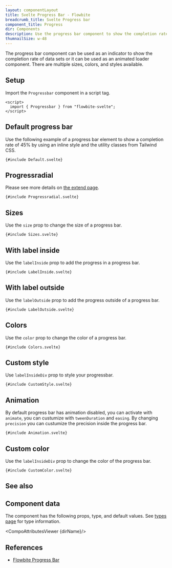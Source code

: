 ```yaml
---
layout: componentLayout
title: Svelte Progress Bar - Flowbite
breadcrumb_title: Svelte Progress bar
component_title: Progress
dir: Components
description: Use the progress bar component to show the completion rate of a data indicator or use it as a loader element
thumnailSize: w-48
---
```


<script>
  import { CompoAttributesViewer, GitHubCompoLinks, toKebabCase, Seealso } from '../../utils'
  import { P, A } from '$lib'
  const dirName = toKebabCase(component_title)
  const relatedLinks = ['/docs/components/progress','/docs/extend/progressradial' ]
</script>

The progress bar component can be used as an indicator to show the completion rate of data sets or it can be used as an animated loader component. There are multiple sizes, colors, and styles available.

## Setup

Import the `Progressbar` component in a script tag.

```svelte example hideOutput
<script>
  import { Progressbar } from "flowbite-svelte";
</script>
```

## Default progress bar

Use the following example of a progress bar element to show a completion rate of 45% by using an inline style and the utility classes from Tailwind CSS.

```svelte example hideScript
{#include Default.svelte}
```

## Progressradial

Please see more details on [the extend page](/extend/progressradial).

```svelte example class="grid grid-cols-1"
{#include Progressradial.svelte}
```

## Sizes

Use the `size` prop to change the size of a progress bar.

```svelte example hideScript
{#include Sizes.svelte}
```

## With label inside

Use the `labelInside` prop to add the progress in a progress bar.

```svelte example hideScript
{#include LabelInside.svelte}
```

## With label outside

Use the `labelOutside` prop to add the progress outside of a progress bar.

```svelte example hideScript
{#include LabelOutside.svelte}
```

## Colors

Use the `color` prop to change the color of a progress bar.

```svelte example hideScript
{#include Colors.svelte}
```

## Custom style

Use `labelInsideDiv` prop to style your progressbar.

```svelte example hideScript
{#include CustomStyle.svelte}
```

## Animation

By default progress bar has animation disabled, you can activate with `animate`, you can custumize with `tweenDuration` and `easing`. By changing `precision` you can custumize the precision inside the progress bar.

```svelte example
{#include Animation.svelte}
```

## Custom color

Use the `labelInsideDiv` prop to change the color of the progress bar.

```svelte example
{#include CustomColor.svelte}
```

## See also

<Seealso links={relatedLinks} />

## Component data

The component has the following props, type, and default values. See [types page](/docs/pages/typescript) for type information.

<CompoAttributesViewer {dirName}/>

## References

- [Flowbite Progress Bar](https://flowbite.com/docs/components/progress/)

<GitHubCompoLinks />
